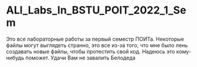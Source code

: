 # ALl_Labs_In_BSTU_POIT_2022_1_Sem
Это все лабораторные работы за первый семестр ПОИТа. Некоторые файлы могут выглядеть странно, это все из-за того, что мне было лень создавать новые файлы, чтобы протестить свой код. Надеюсь это кому-нибудь поможет. Удачи Вам не завалить Белодеда
